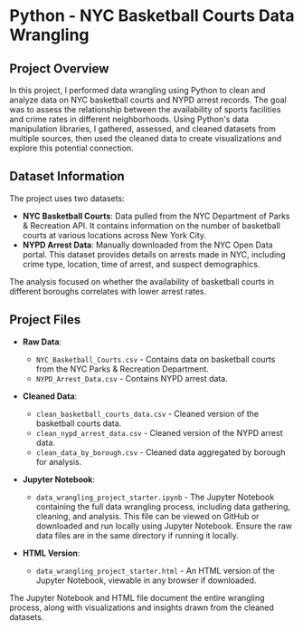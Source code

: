 # Python - NYC Basketball Courts Data Wrangling

## Project Overview
In this project, I performed data wrangling using Python to clean and analyze data on NYC basketball courts and NYPD arrest records. The goal was to assess the relationship between the availability of sports facilities and crime rates in different neighborhoods. Using Python's data manipulation libraries, I gathered, assessed, and cleaned datasets from multiple sources, then used the cleaned data to create visualizations and explore this potential connection.

## Dataset Information
The project uses two datasets:
- **NYC Basketball Courts**: Data pulled from the NYC Department of Parks & Recreation API. It contains information on the number of basketball courts at various locations across New York City.
- **NYPD Arrest Data**: Manually downloaded from the NYC Open Data portal. This dataset provides details on arrests made in NYC, including crime type, location, time of arrest, and suspect demographics.

The analysis focused on whether the availability of basketball courts in different boroughs correlates with lower arrest rates.

## Project Files
- **Raw Data**:
  - `NYC_Basketball_Courts.csv` - Contains data on basketball courts from the NYC Parks & Recreation Department.
  - `NYPD_Arrest_Data.csv` - Contains NYPD arrest data.

- **Cleaned Data**:
  - `clean_basketball_courts_data.csv` - Cleaned version of the basketball courts data.
  - `clean_nypd_arrest_data.csv` - Cleaned version of the NYPD arrest data.
  - `clean_data_by_borough.csv` - Cleaned data aggregated by borough for analysis.

- **Jupyter Notebook**:
  - `data_wrangling_project_starter.ipynb` - The Jupyter Notebook containing the full data wrangling process, including data gathering, cleaning, and analysis. This file can be viewed on GitHub or downloaded and run locally using Jupyter Notebook. Ensure the raw data files are in the same directory if running it locally.

- **HTML Version**:
  - `data_wrangling_project_starter.html` - An HTML version of the Jupyter Notebook, viewable in any browser if downloaded.

The Jupyter Notebook and HTML file document the entire wrangling process, along with visualizations and insights drawn from the cleaned datasets.